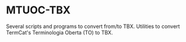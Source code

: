 # MTUOC-TBX
Several scripts and programs to convert from/to TBX. Utilities to convert TermCat's Terminologia Oberta (TO) to TBX.
